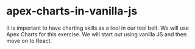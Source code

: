 # apex-charts-in-vanilla-js
It is important to have charting skills as a tool in our tool belt. We will use Apex Charts for this exercise. We will start out using vanilla JS and then move on to React.
